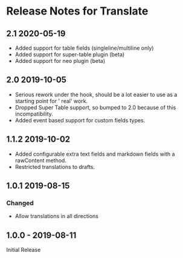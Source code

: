 # Release Notes for Translate

## 2.1 2020-05-19

* Added support for table fields (singleline/multiline only) 
* Added support for super-table plugin (beta)
* Added support for neo plugin (beta)

## 2.0 2019-10-05

* Serious rework under the hook, should be a lot easier to use as a starting point for '
real' work.
* Dropped Super Table support, so bumped to 2.0 because of this incompatibility.
* Added event based support for custom fields types.

## 1.1.2 2019-10-02

* Added configurable extra text fields and markdown fields with a rawContent method.
* Restricted translations to drafts.

## 1.0.1 2019-08-15

### Changed

* Allow translations in all directions

## 1.0.0 - 2019-08-11

Initial Release
